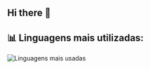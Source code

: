 ## Hi there 👋

<!--
**SabAlvesa/SabAlvesa** is a ✨ _special_ ✨ repository because its `README.md` (this file) appears on your GitHub profile.

Here are some ideas to get you started:

- 🔭 I’m currently working on ...
- 🌱 I’m currently learning ...
- 👯 I’m looking to collaborate on ...
- 🤔 I’m looking for help with ...
- 💬 Ask me about ...
- 📫 How to reach me: ...
- 😄 Pronouns: ...
- ⚡ Fun fact: ...
-->

## 📊 Linguagens mais utilizadas:
![Linguagens mais usadas](https://github-readme-stats.vercel.app/api/top-langs/?username=SEU_USUARIO&layout=compact&langs_count=8&theme=tokyonight)

